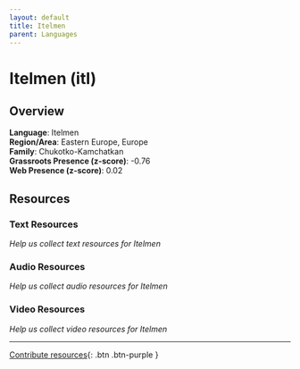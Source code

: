 ```yaml
---
layout: default
title: Itelmen
parent: Languages
---
```


# Itelmen (itl)

## Overview

**Language**: Itelmen  
**Region/Area**: Eastern Europe, Europe  
**Family**: Chukotko-Kamchatkan  
**Grassroots Presence (z-score)**: -0.76  
**Web Presence (z-score)**: 0.02  

## Resources

### Text Resources
*Help us collect text resources for Itelmen*

### Audio Resources
*Help us collect audio resources for Itelmen*

### Video Resources
*Help us collect video resources for Itelmen*

---

[Contribute resources](https://forms.office.com/e/1SfLJx3u1r){: .btn .btn-purple }
